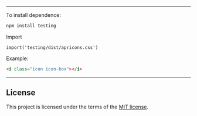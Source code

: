 
---

To install dependence:

```bash
npm install testing
```

Import
```
import('testing/dist/apricons.css')
```

Example:

```html
<i class="icon icon-box"></i>
```

---

## License

This project is licensed under the terms of the
[MIT license](LICENSE).
